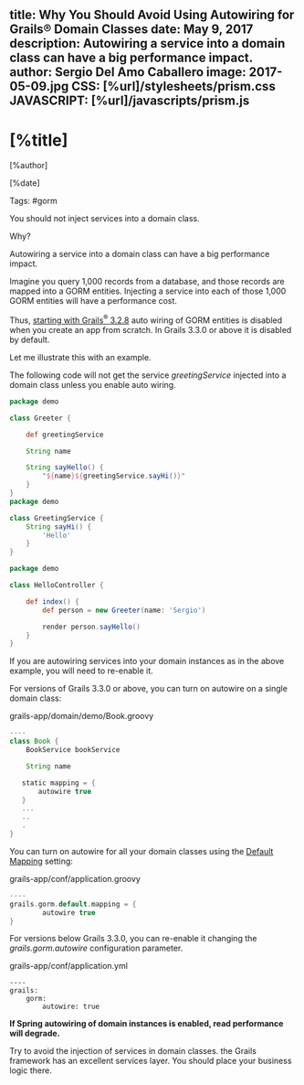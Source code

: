 title: Why You Should Avoid Using Autowiring for Grails® Domain Classes
date: May 9, 2017   
description: Autowiring a service into a domain class can have a big performance impact.
author: Sergio Del Amo Caballero
image: 2017-05-09.jpg
CSS: [%url]/stylesheets/prism.css
JAVASCRIPT: [%url]/javascripts/prism.js
---

# [%title]

[%author]

[%date] 

Tags: #gorm

You should not inject services into a domain class. 

Why? 

Autowiring a service into a domain class can have a big performance impact.

Imagine you query 1,000 records from a database, and those records are mapped into a GORM entities. Injecting a service into each of those 1,000 GORM entities will have a performance cost.

Thus, [starting with Grails<sup>&reg;</sup> 3.2.8](https://github.com/grails/grails-core/releases/tag/v3.2.8) auto wiring of GORM entities is disabled when you create an app from scratch. In Grails 3.3.0 or above it is disabled by default.

Let me illustrate this with an example.

The following code will not get the service _greetingService_ injected into a domain class unless you enable auto wiring.

```groovy
package demo

class Greeter {

    def greetingService

    String name

    String sayHello() {
        "${name}${greetingService.sayHi()}"
    }
}
package demo

class GreetingService {
    String sayHi() {
        'Hello'
    }
}

package demo

class HelloController {

    def index() {
        def person = new Greeter(name: 'Sergio')

        render person.sayHello()
    }
}
```

If you are autowiring services into your domain instances as in the above example, you will need to re-enable it.

For versions of Grails 3.3.0 or above, you can turn on autowire on a single domain class:

grails-app/domain/demo/Book.groovy
```groovy
----
class Book {
    BookService bookService

    String name

   static mapping = {
       autowire true
   }
   ...
   ..
   .
}
```

You can turn on autowire for all your domain classes using the [Default Mapping](http://gorm.grails.org/latest/hibernate/manual/index.html#_the_default_mapping_constraints%5BDefault) setting:

grails-app/conf/application.groovy
```groovy
----
grails.gorm.default.mapping = {
        autowire true
}
```

For versions below Grails 3.3.0, you can re-enable it changing the _grails.gorm.autowire_ configuration parameter.

grails-app/conf/application.yml
```
----
grails:
    gorm:
        autowire: true
```

**If Spring autowiring of domain instances is enabled, read performance will degrade.**

Try to avoid the injection of services in domain classes. the Grails framework has an excellent services layer. You should place your business logic there.

